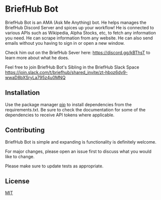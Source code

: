 # BriefHub Bot

BriefHub Bot is an AMA (Ask Me Anything) bot. He helps manages the BriefHub Discord Server and spices up your workflow!
He is connected to various APIs such as Wikipedia, Alpha Stocks, etc, to fetch any information you need. He can scrape information from any website. He can also send emails without you having to sign in or open a new window. 

Check him out on the BriefHub Sever here: https://discord.gg/kBThsT to learn more about what he does.

Feel free to join BriefHub Bot's Sibling in the BriefHub Slack Space https://join.slack.com/t/briefhub/shared_invite/zt-hboz6dv9-wwaD8bXSryLa795z4u0MNQ

## Installation

Use the package manager [pip](https://pip.pypa.io/en/stable/) to install dependencies from the requirements.txt.
Be sure to check the documentation for some of the dependencies to receive API tokens where applicable.

## Contributing
BriefHub Bot is simple and expanding is functionality is definitely welcome.

For major changes, please open an issue first to discuss what you would like to change.

Please make sure to update tests as appropriate.

## License
[MIT](https://choosealicense.com/licenses/mit/)